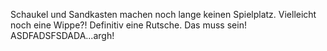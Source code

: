 Schaukel und Sandkasten machen noch lange keinen Spielplatz.
Vielleicht noch eine Wippe?!
Definitiv eine Rutsche. Das muss sein!
ASDFADSFSDADA...argh!

